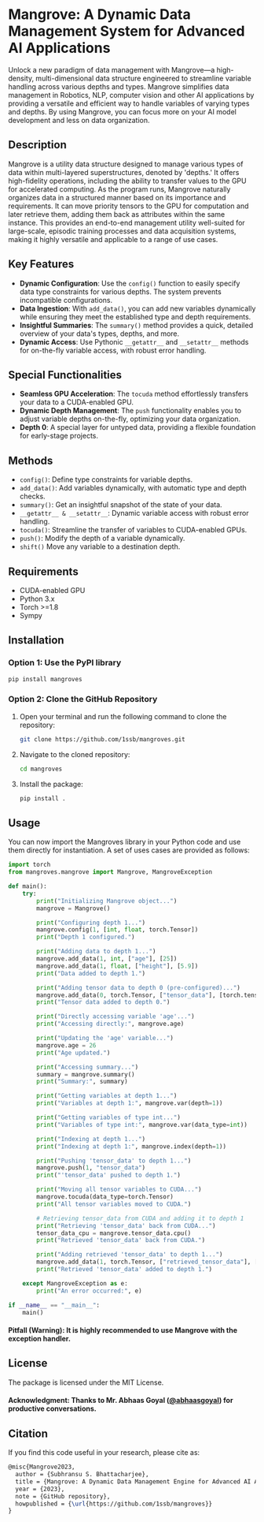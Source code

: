 # Mangrove: A Dynamic Data Management System for Advanced AI Applications

Unlock a new paradigm of data management with Mangrove—a high-density, multi-dimensional data structure engineered to streamline variable handling across various depths and types. Mangrove simplifies data management in Robotics, NLP, computer vision and other AI applications by providing a versatile and efficient way to handle variables of varying types and depths. By using Mangrove, you can focus more on your AI model development and less on data organization.

## Description
Mangrove is a utility data structure designed to manage various types of data within multi-layered superstructures, denoted by 'depths.' It offers high-fidelity operations, including the ability to transfer values to the GPU for accelerated computing. As the program runs, Mangrove naturally organizes data in a structured manner based on its importance and requirements. It can move priority tensors to the GPU for computation and later retrieve them, adding them back as attributes within the same instance. This provides an end-to-end management utility well-suited for large-scale, episodic training processes and data acquisition systems, making it highly versatile and applicable to a range of use cases.

## Key Features
- **Dynamic Configuration**: Use the `config()` function to easily specify data type constraints for various depths. The system prevents incompatible configurations.
- **Data Ingestion**: With `add_data()`, you can add new variables dynamically while ensuring they meet the established type and depth requirements.
- **Insightful Summaries**: The `summary()` method provides a quick, detailed overview of your data's types, depths, and more.
- **Dynamic Access**: Use Pythonic `__getattr__` and `__setattr__` methods for on-the-fly variable access, with robust error handling. 

## Special Functionalities
- **Seamless GPU Acceleration**: The `tocuda` method effortlessly transfers your data to a CUDA-enabled GPU.
- **Dynamic Depth Management**: The `push` functionality enables you to adjust variable depths on-the-fly, optimizing your data organization.
- **Depth 0**: A special layer for untyped data, providing a flexible foundation for early-stage projects.

## Methods
- `config()`: Define type constraints for variable depths.
- `add_data()`: Add variables dynamically, with automatic type and depth checks.
- `summary()`: Get an insightful snapshot of the state of your data.
- `__getattr__ & __setattr__`: Dynamic variable access with robust error handling.
- `tocuda()`: Streamline the transfer of variables to CUDA-enabled GPUs.
- `push()`: Modify the depth of a variable dynamically.
- `shift()` Move any variable to a destination depth.

## Requirements

- CUDA-enabled GPU
- Python 3.x
- Torch >=1.8
- Sympy
  
## Installation

### Option 1: Use the PyPI library

```bash
pip install mangroves
```

### Option 2: Clone the GitHub Repository

1. Open your terminal and run the following command to clone the repository:
    ```bash
    git clone https://github.com/1ssb/mangroves.git
    ```
   
2. Navigate to the cloned repository:
    ```bash
    cd mangroves
    ```

3. Install the package:
    ```bash
    pip install .
    ```

## Usage

You can now import the Mangroves library in your Python code and use them directly for instantiation. A set of uses cases are provided as follows:

```python
import torch
from mangroves.mangrove import Mangrove, MangroveException

def main():
    try:
        print("Initializing Mangrove object...")
        mangrove = Mangrove()

        print("Configuring depth 1...")
        mangrove.config(1, [int, float, torch.Tensor])
        print("Depth 1 configured.")

        print("Adding data to depth 1...")
        mangrove.add_data(1, int, ["age"], [25])
        mangrove.add_data(1, float, ["height"], [5.9])
        print("Data added to depth 1.")

        print("Adding tensor data to depth 0 (pre-configured)...")
        mangrove.add_data(0, torch.Tensor, ["tensor_data"], [torch.tensor([1, 2, 3])])
        print("Tensor data added to depth 0.")

        print("Directly accessing variable 'age'...")
        print("Accessing directly:", mangrove.age)

        print("Updating the 'age' variable...")
        mangrove.age = 26
        print("Age updated.")

        print("Accessing summary...")
        summary = mangrove.summary()
        print("Summary:", summary)

        print("Getting variables at depth 1...")
        print("Variables at depth 1:", mangrove.var(depth=1))

        print("Getting variables of type int...")
        print("Variables of type int:", mangrove.var(data_type=int))

        print("Indexing at depth 1...")
        print("Indexing at depth 1:", mangrove.index(depth=1))

        print("Pushing 'tensor_data' to depth 1...")
        mangrove.push(1, "tensor_data")
        print("'tensor_data' pushed to depth 1.")

        print("Moving all tensor variables to CUDA...")
        mangrove.tocuda(data_type=torch.Tensor)
        print("All tensor variables moved to CUDA.")

        # Retrieving tensor_data from CUDA and adding it to depth 1
        print("Retrieving 'tensor_data' back from CUDA...")
        tensor_data_cpu = mangrove.tensor_data.cpu()
        print("Retrieved 'tensor_data' back from CUDA.")

        print("Adding retrieved 'tensor_data' to depth 1...")
        mangrove.add_data(1, torch.Tensor, ["retrieved_tensor_data"], [tensor_data_cpu])
        print("Retrieved 'tensor_data' added to depth 1.")

    except MangroveException as e:
        print("An error occurred:", e)

if __name__ == "__main__":
    main()

```

#### Pitfall (Warning): It is highly recommended to use Mangrove with the exception handler.

## License

The package is licensed under the MIT License.

#### Acknowledgment: Thanks to Mr. Abhaas Goyal ([@abhaasgoyal](https://github.com/abhaasgoyal)) for productive conversations. 

## Citation

If you find this code useful in your research, please cite as:

```latex
@misc{Mangrove2023,
  author = {Subhransu S. Bhattacharjee},
  title = {Mangrove: A Dynamic Data Management Engine for Advanced AI Applications},
  year = {2023},
  note = {GitHub repository},
  howpublished = {\url{https://github.com/1ssb/mangroves}}
}
```
